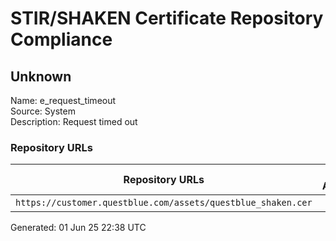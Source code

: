 # STIR/SHAKEN Certificate Repository Compliance

## Unknown

Name: e_request_timeout\
Source: System\
Description: Request timed out
### Repository URLs

| Repository URLs | Not After |  Problems | Link |
|-----------------|-----------|-----------|------|
| `https://customer.questblue.com/assets/questblue_shaken.cer` |  | true | [view](../../REPOS/8dc4c0c1b129963e864cd310fa6b03bb952981a5/README.md) |


Generated: 01 Jun 25 22:38 UTC